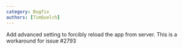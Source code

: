 ```yaml
---
category: Bugfix
authors: [TimQuelch]
---
```


Add advanced setting to forcibly reload the app from server. This is a workaround for issue #2793
